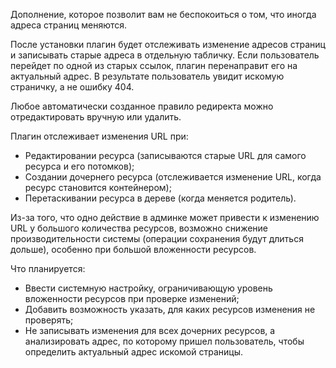 Дополнение, которое позволит вам не беспокоиться о том, что иногда адреса страниц меняются.

После установки плагин будет отслеживать изменение адресов страниц и записывать старые адреса в отдельную табличку. Если пользователь перейдет по одной из старых ссылок, плагин перенаправит его на актуальный адрес. В результате пользователь увидит искомую страничку, а не ошибку 404.

Любое автоматически созданное правило редиректа можно отредактировать вручную или удалить.

Плагин отслеживает изменения URL при:

* Редактировании ресурса (записываются старые URL для самого ресурса и его потомков);
* Создании дочернего ресурса (отслеживается изменение URL, когда ресурс становится контейнером);
* Перетаскивании ресурса в дереве (когда меняется родитель).

Из-за того, что одно действие в админке может привести к изменению URL у большого количества ресурсов, возможно снижение производительности системы (операции сохранения будут длиться дольше), особенно при большой вложенности ресурсов.

Что планируется:

* Ввести системную настройку, ограничивающую уровень вложенности ресурсов при проверке изменений;
* Добавить возможность указать, для каких ресурсов изменения не проверять;
* Не записывать изменения для всех дочерних ресурсов, а анализировать адрес, по которому пришел пользователь, чтобы определить актуальный адрес искомой страницы.
